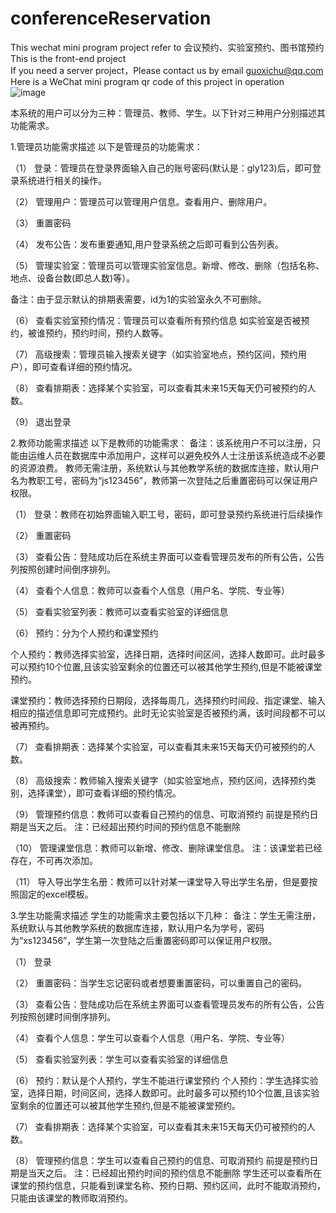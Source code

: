 # conferenceReservation
This wechat mini program project refer to 会议预约、实验室预约、图书馆预约<br>
This is the front-end project<br>
If you need a server project，Please contact us by email guoxichu@qq.com<br>
Here is a WeChat mini program qr code of this project in operation<br>
![image](https://github.com/Equal-gc/conferenceReservation/blob/master/demo.jpg)



本系统的用户可以分为三种：管理员、教师、学生。以下针对三种用户分别描述其功能需求。

1.管理员功能需求描述
以下是管理员的功能需求：

（1）	登录：管理员在登录界面输入自己的账号密码(默认是：gly123)后，即可登录系统进行相关的操作。

（2）	管理用户：管理员可以管理用户信息。查看用户、删除用户。

（3）	重置密码

（4）	发布公告：发布重要通知,用户登录系统之后即可看到公告列表。

（5）	管理实验室：管理员可以管理实验室信息。新增、修改、删除（包括名称、地点、设备台数(即总人数)等）。

备注：由于显示默认的排期表需要，id为1的实验室永久不可删除。

（6）	查看实验室预约情况：管理员可以查看所有预约信息 如实验室是否被预约，被谁预约，预约时间，预约人数等。

（7）	高级搜索：管理员输入搜索关键字（如实验室地点，预约区间，预约用户），即可查看详细的预约情况。

（8）	查看排期表：选择某个实验室，可以查看其未来15天每天仍可被预约的人数。

（9）	退出登录

2.教师功能需求描述
以下是教师的功能需求： 备注：该系统用户不可以注册，只能由运维人员在数据库中添加用户，这样可以避免校外人士注册该系统造成不必要的资源浪费。 教师无需注册，系统默认与其他教学系统的数据库连接，默认用户名为教职工号，密码为“js123456”，教师第一次登陆之后重置密码可以保证用户权限。

（1）	登录：教师在初始界面输入职工号，密码，即可登录预约系统进行后续操作

（2）	重置密码

（3）	查看公告：登陆成功后在系统主界面可以查看管理员发布的所有公告，公告列按照创建时间倒序排列。

（4）	查看个人信息：教师可以查看个人信息（用户名、学院、专业等）

（5）	查看实验室列表：教师可以查看实验室的详细信息

（6）	预约：分为个人预约和课堂预约

个人预约：教师选择实验室，选择日期，选择时间区间，选择人数即可。此时最多可以预约10个位置,且该实验室剩余的位置还可以被其他学生预约,但是不能被课堂预约。

课堂预约：教师选择预约日期段，选择每周几，选择预约时间段、指定课堂、输入相应的描述信息即可完成预约。此时无论实验室是否被预约满，该时间段都不可以被再预约。

（7）	查看排期表：选择某个实验室，可以查看其未来15天每天仍可被预约的人数。

（8）	高级搜索：教师输入搜索关键字（如实验室地点，预约区间，选择预约类别，选择课堂），即可查看详细的预约情况。

（9）	管理预约信息：教师可以查看自己预约的信息、可取消预约 前提是预约日期是当天之后。 注：已经超出预约时间的预约信息不能删除

（10）	管理课堂信息：教师可以新增、修改、删除课堂信息。 注：该课堂若已经存在，不可再次添加。

（11）	导入导出学生名册：教师可以针对某一课堂导入导出学生名册，但是要按照固定的excel模板。

3.学生功能需求描述
学生的功能需求主要包括以下几种： 备注：学生无需注册，系统默认与其他教学系统的数据库连接，默认用户名为学号，密码为“xs123456”，学生第一次登陆之后重置密码即可以保证用户权限。

（1）	登录

（2）	重置密码：当学生忘记密码或者想要重置密码，可以重置自己的密码。

（3）	查看公告：登陆成功后在系统主界面可以查看管理员发布的所有公告，公告列按照创建时间倒序排列。

（4）	查看个人信息：学生可以查看个人信息（用户名、学院、专业等）

（5）	查看实验室列表：学生可以查看实验室的详细信息

（6）	预约：默认是个人预约，学生不能进行课堂预约 个人预约：学生选择实验室，选择日期，时间区间，选择人数即可。此时最多可以预约10个位置,且该实验室剩余的位置还可以被其他学生预约,但是不能被课堂预约。

（7）	查看排期表：选择某个实验室，可以查看其未来15天每天仍可被预约的人数。

（8）	管理预约信息：学生可以查看自己预约的信息、可取消预约 前提是预约日期是当天之后。 注：已经超出预约时间的预约信息不能删除 学生还可以查看所在课堂的预约信息，只能看到课堂名称、预约日期、预约区间，此时不能取消预约，只能由该课堂的教师取消预约。
